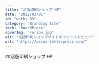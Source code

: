 ```yaml
---
title: "活版印刷ショップ HP"
date: "2022/03/01"
id: "works-03"
category: "Branding Site"
tech: "#WordPress"
coverImg: "/orion.jpg"
alt: "活版印刷ショップサイトのファーストビュー"
url: "https://orion-letterpress.com/"
---
```


##活版印刷ショップ HP
